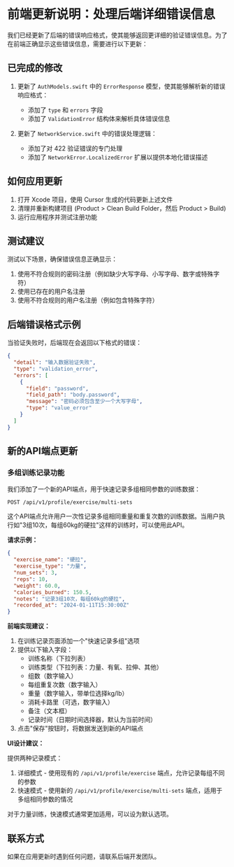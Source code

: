# 前端更新说明：处理后端详细错误信息

我们已经更新了后端的错误响应格式，使其能够返回更详细的验证错误信息。为了在前端正确显示这些错误信息，需要进行以下更新：

## 已完成的修改

1. 更新了 `AuthModels.swift` 中的 `ErrorResponse` 模型，使其能够解析新的错误响应格式：
   - 添加了 `type` 和 `errors` 字段
   - 添加了 `ValidationError` 结构体来解析具体错误信息

2. 更新了 `NetworkService.swift` 中的错误处理逻辑：
   - 添加了对 422 验证错误的专门处理
   - 添加了 `NetworkError.LocalizedError` 扩展以提供本地化错误描述

## 如何应用更新

1. 打开 Xcode 项目，使用 Cursor 生成的代码更新上述文件
2. 清理并重新构建项目 (Product > Clean Build Folder，然后 Product > Build)
3. 运行应用程序并测试注册功能

## 测试建议

测试以下场景，确保错误信息正确显示：

1. 使用不符合规则的密码注册（例如缺少大写字母、小写字母、数字或特殊字符）
2. 使用已存在的用户名注册
3. 使用不符合规则的用户名注册（例如包含特殊字符）

## 后端错误格式示例

当验证失败时，后端现在会返回以下格式的错误：

```json
{
  "detail": "输入数据验证失败",
  "type": "validation_error",
  "errors": [
    {
      "field": "password",
      "field_path": "body.password",
      "message": "密码必须包含至少一个大写字母",
      "type": "value_error"
    }
  ]
}
```

## 新的API端点更新

### 多组训练记录功能

我们添加了一个新的API端点，用于快速记录多组相同参数的训练数据：

```
POST /api/v1/profile/exercise/multi-sets
```

这个API端点允许用户一次性记录多组相同重量和重复次数的训练数据。当用户执行如"3组10次，每组60kg的硬拉"这样的训练时，可以使用此API。

**请求示例：**

```json
{
  "exercise_name": "硬拉",
  "exercise_type": "力量",
  "num_sets": 3,
  "reps": 10,
  "weight": 60.0,
  "calories_burned": 150.5,
  "notes": "记录3组10次，每组60kg的硬拉",
  "recorded_at": "2024-01-11T15:30:00Z"
}
```

**前端实现建议：**

1. 在训练记录页面添加一个"快速记录多组"选项
2. 提供以下输入字段：
   - 训练名称（下拉列表）
   - 训练类型（下拉列表：力量、有氧、拉伸、其他）
   - 组数（数字输入）
   - 每组重复次数（数字输入）
   - 重量（数字输入，带单位选择kg/lb）
   - 消耗卡路里（可选，数字输入）
   - 备注（文本框）
   - 记录时间（日期时间选择器，默认为当前时间）
3. 点击"保存"按钮时，将数据发送到新的API端点

**UI设计建议：**

提供两种记录模式：
1. 详细模式 - 使用现有的 `/api/v1/profile/exercise` 端点，允许记录每组不同的参数
2. 快速模式 - 使用新的 `/api/v1/profile/exercise/multi-sets` 端点，适用于多组相同参数的情况

对于力量训练，快速模式通常更加适用，可以设为默认选项。

## 联系方式

如果在应用更新时遇到任何问题，请联系后端开发团队。
